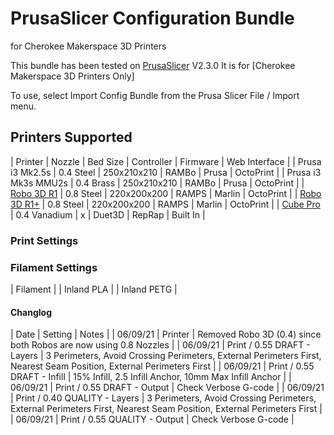# PrusaSlicer Configuration Bundle
for Cherokee Makerspace 3D Printers

This bundle has been tested on [PrusaSlicer](https://www.prusa3d.com/prusaslicer/) V2.3.0
It is for [Cherokee Makerspace 3D Printers Only]

To use, select Import Config Bundle from the Prusa Slicer File / Import menu.

## Printers Supported
| Printer | Nozzle | Bed Size | Controller | Firmware | Web Interface |
| Prusa i3 Mk2.5s | 0.4 Steel | 250x210x210 | RAMBo | Prusa | OctoPrint |
| Prusa i3 Mk3s MMU2s | 0.4 Brass | 250x210x210 | RAMBo | Prusa  | OctoPrint |
| [Robo 3D R1](https://github.com/Cherokee-Makerspace/Robo-Garolite.git) | 0.8 Steel | 220x200x200 | RAMPS | Marlin | OctoPrint |
| [Robo 3D R1+](https://github.com/Cherokee-Makerspace/Robo-Buildtak.git) | 0.8 Steel | 220x200x200 | RAMPS | Marlin | OctoPrint |
| [Cube Pro](https://github.com/Cherokee-Makerspace/Duet-Cube.git) | 0.4 Vanadium | x | Duet3D | RepRap | Built In |

### Print Settings

### Filament Settings
| Filament |
| Inland PLA |
| Inland PETG |

#### Changlog
| Date | Setting | Notes |
| 06/09/21 | Printer | Removed Robo 3D (0.4) since both Robos are now using 0.8 Nozzles  |
| 06/09/21 | Print / 0.55 DRAFT - Layers | 3 Perimeters, Avoid Crossing Perimeters, External Perimeters First, Nearest Seam Position, External Perimeters First |
| 06/09/21 | Print / 0.55 DRAFT - Infill | 15% Infill, 2.5 Infill Anchor, 10mm Max Infill Anchor |
| 06/09/21 | Print / 0.55 DRAFT - Output | Check Verbose G-code |
| 06/09/21 | Print / 0.40 QUALITY - Layers | 3 Perimeters, Avoid Crossing Perimeters, External Perimeters First, Nearest Seam Position, External Perimeters First |
| 06/09/21 | Print / 0.55 QUALITY - Output | Check Verbose G-code |